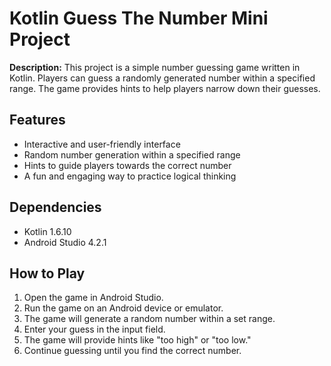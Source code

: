 # __Kotlin Guess The Number Mini Project__

**Description:** This project is a simple number guessing game written in Kotlin. Players can guess a randomly generated number within a specified range. The game provides hints to help players narrow down their guesses.

## Features

- Interactive and user-friendly interface
- Random number generation within a specified range
- Hints to guide players towards the correct number
- A fun and engaging way to practice logical thinking

## Dependencies

- Kotlin 1.6.10
- Android Studio 4.2.1

## How to Play

1. Open the game in Android Studio.
2. Run the game on an Android device or emulator.
3. The game will generate a random number within a set range.
4. Enter your guess in the input field.
5. The game will provide hints like "too high" or "too low."
6. Continue guessing until you find the correct number.
